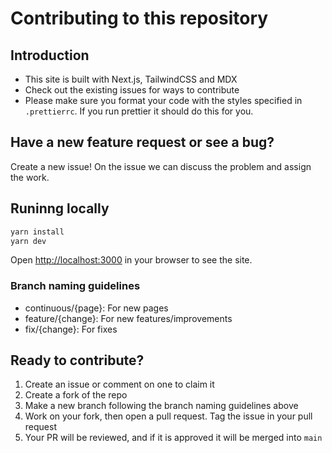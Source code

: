 # Contributing to this repository

## Introduction

- This site is built with Next.js, TailwindCSS and MDX
- Check out the existing issues for ways to contribute
- Please make sure you format your code with the styles specified in `.prettierrc`. If you run prettier it should do this for you.

## Have a new feature request or see a bug?

Create a new issue! On the issue we can discuss the problem and assign the work.

## Runinng locally

```bash
yarn install
yarn dev
```

Open [http://localhost:3000](http://localhost:3000) in your browser to see the site.

### Branch naming guidelines

- continuous/{page}: For new pages
- feature/{change}: For new features/improvements
- fix/{change}: For fixes

## Ready to contribute?

1. Create an issue or comment on one to claim it
2. Create a fork of the repo
3. Make a new branch following the branch naming guidelines above
4. Work on your fork, then open a pull request. Tag the issue in your pull request
5. Your PR will be reviewed, and if it is approved it will be merged into `main`

